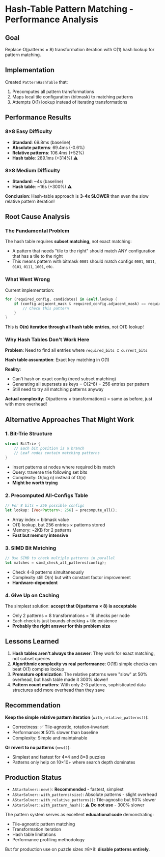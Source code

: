 # Hash-Table Pattern Matching - Performance Analysis

## Goal
Replace O(patterns × 8) transformation iteration with O(1) hash lookup for pattern matching.

## Implementation
Created `PatternHashTable` that:
1. Precomputes all pattern transformations
2. Maps local tile configuration (bitmask) to matching patterns
3. Attempts O(1) lookup instead of iterating transformations

## Performance Results

### 8×8 Easy Difficulty
- **Standard**: 69.8ms (baseline)
- **Absolute patterns**: 69.4ms (-0.6%)
- **Relative patterns**: 106.4ms (+52%)
- **Hash table**: 289.1ms (+314%) ⚠️

### 8×8 Medium Difficulty
- **Standard**: ~4s (baseline)
- **Hash table**: ~16s (+300%) ⚠️

**Conclusion**: Hash-table approach is **3-4x SLOWER** than even the slow relative pattern iteration!

## Root Cause Analysis

### The Fundamental Problem

The hash table requires **subset matching**, not exact matching:
- A pattern that needs "tile to the right" should match ANY configuration that has a tile to the right
- This means pattern with bitmask `0001` should match configs `0001`, `0011`, `0101`, `0111`, `1001`, etc.

### What Went Wrong

Current implementation:
```rust
for (required_config, candidates) in &self.lookup {
    if (config.adjacent_mask & required_config.adjacent_mask) == required_config.adjacent_mask {
        // Check this pattern
    }
}
```

This is **O(n) iteration through all hash table entries**, not O(1) lookup!

### Why Hash Tables Don't Work Here

**Problem**: Need to find all entries where `required_bits ⊆ current_bits`

**Hash table assumption**: Exact key matching in O(1)

**Reality**:
- Can't hash on exact config (need subset matching)
- Generating all supersets as keys = O(2^8) = 256 entries per pattern
- Still need to try all matching patterns anyway

**Actual complexity**: O(patterns × transformations) = same as before, just with more overhead!

## Alternative Approaches That Might Work

### 1. Bit-Trie Structure
```rust
struct BitTrie {
    // Each bit position is a branch
    // Leaf nodes contain matching patterns
}
```
- Insert patterns at nodes where required bits match
- Query: traverse trie following set bits
- Complexity: O(log n) instead of O(n)
- **Might be worth trying**

### 2. Precomputed All-Configs Table
```rust
// For 8 bits = 256 possible configs
let lookup: [Vec<Pattern>; 256] = precompute_all();
```
- Array index = bitmask value
- O(1) lookup, but 256 entries × patterns stored
- Memory: ~2KB for 2 patterns
- **Fast but memory intensive**

### 3. SIMD Bit Matching
```rust
// Use SIMD to check multiple patterns in parallel
let matches = simd_check_all_patterns(config);
```
- Check 4-8 patterns simultaneously
- Complexity still O(n) but with constant factor improvement
- **Hardware-dependent**

### 4. Give Up on Caching
The simplest solution: **accept that O(patterns × 8) is acceptable**
- Only 2 patterns × 8 transformations = 16 checks per node
- Each check is just bounds checking + tile existence
- **Probably the right answer for this problem size**

## Lessons Learned

1. **Hash tables aren't always the answer**: They work for exact matching, not subset queries
2. **Algorithmic complexity vs real performance**: O(16) simple checks can beat O(1) complex lookup
3. **Premature optimization**: The relative patterns were "slow" at 50% overhead, but hash table made it 300% slower!
4. **Pattern count matters**: With only 2-3 patterns, sophisticated data structures add more overhead than they save

## Recommendation

**Keep the simple relative pattern iteration** (`with_relative_patterns()`):
- Correctness: ✅ Tile-agnostic, rotation-invariant
- Performance: ❌ 50% slower than baseline
- Complexity: Simple and maintainable

**Or revert to no patterns** (`new()`):
- Simplest and fastest for 4×4 and 8×8 puzzles
- Patterns only help on 10×10+ where search depth dominates

## Production Status

- `AStarSolver::new()`: **Recommended** - fastest, simplest
- `AStarSolver::with_patterns(size)`: Absolute patterns - slight overhead
- `AStarSolver::with_relative_patterns()`: Tile-agnostic but 50% slower
- `AStarSolver::with_pattern_hash()`: ⚠️ **Do not use** - 300% slower

The pattern system serves as excellent **educational code** demonstrating:
- Tile-agnostic pattern matching
- Transformation iteration
- Hash table limitations
- Performance profiling methodology

But for production use on puzzle sizes ≤8×8: **disable patterns entirely**.
